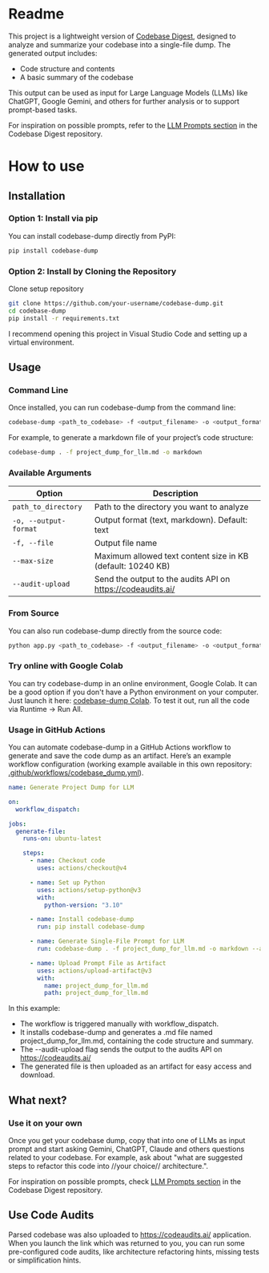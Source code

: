 # Readme 

This project is a lightweight version of [Codebase Digest](https://github.com/kamilstanuch/codebase-digest), designed to analyze and summarize your codebase into a single-file dump. The generated output includes:
- Code structure and contents
- A basic summary of the codebase

This output can be used as input for Large Language Models (LLMs) like ChatGPT, Google Gemini, and others for further analysis or to support prompt-based tasks.

For inspiration on possible prompts, refer to the [LLM Prompts section](https://github.com/kamilstanuch/codebase-digest?tab=readme-ov-file#llm-prompts-for-enhanced-analysis) in the Codebase Digest repository.

# How to use

## Installation

### Option 1: Install via pip

You can install codebase-dump directly from PyPI:

```bash
pip install codebase-dump
```

### Option 2: Install by Cloning the Repository

Clone setup repository 

```bash
git clone https://github.com/your-username/codebase-dump.git
cd codebase-dump
pip install -r requirements.txt
```

I recommend opening this project in Visual Studio Code and setting up a virtual environment. 

## Usage

### Command Line
Once installed, you can run codebase-dump from the command line:

```bash
codebase-dump <path_to_codebase> -f <output_filename> -o <output_format>
```

For example, to generate a markdown file of your project’s code structure:

```bash
codebase-dump . -f project_dump_for_llm.md -o markdown
```

### Available Arguments

| Option | Description |
|--------|-------------|
| `path_to_directory` | Path to the directory you want to analyze |
| `-o, --output-format` | Output format (text, markdown). Default: text |
| `-f, --file` | Output file name |
| `--max-size` | Maximum allowed text content size in KB (default: 10240 KB) |
| `--audit-upload` | Send the output to the audits API on https://codeaudits.ai/ |

### From Source

You can also run codebase-dump directly from the source code:

```bash
python app.py <path_to_codebase> -f <output_filename> -o <output_format>
```

### Try online with Google Colab

You can try codebase-dump in an online environment, Google Colab. It can be a good option if you don't have a Python environment on your computer. Just launch it here: [codebase-dump Colab](https://colab.research.google.com/drive/1dchobm2d5V8vYBYtlMVosP7jGeDKhDiJ?usp=sharing). To test it out, run all the code via Runtime -> Run All.



### Usage in GitHub Actions
You can automate codebase-dump in a GitHub Actions workflow to generate and save the code dump as an artifact. Here’s an example workflow configuration (working example available in this own repository: [.github/workflows/codebase_dump.yml](.github/workflows/codebase_dump.yml)).


```yaml
name: Generate Project Dump for LLM

on:
  workflow_dispatch:

jobs:
  generate-file:
    runs-on: ubuntu-latest

    steps:
      - name: Checkout code
        uses: actions/checkout@v4

      - name: Set up Python
        uses: actions/setup-python@v3
        with:
          python-version: "3.10"

      - name: Install codebase-dump
        run: pip install codebase-dump

      - name: Generate Single-File Prompt for LLM
        run: codebase-dump . -f project_dump_for_llm.md -o markdown --audit-upload

      - name: Upload Prompt File as Artifact
        uses: actions/upload-artifact@v3
        with:
          name: project_dump_for_llm.md
          path: project_dump_for_llm.md
```

In this example:

- The workflow is triggered manually with workflow_dispatch.
- It installs codebase-dump and generates a .md file named project_dump_for_llm.md, containing the code structure and summary.
- The --audit-upload flag sends the output to the audits API on https://codeaudits.ai/
- The generated file is then uploaded as an artifact for easy access and download.

## What next?

### Use it on your own
Once you get your codebase dump, copy that into one of LLMs as input prompt and start asking Gemini, ChatGPT, Claude and others questions related to your codebase. For example, ask about "what are suggested steps to refactor this code into //your choice// architecture.". 

For inspiration on possible prompts, check [LLM Prompts section](https://github.com/kamilstanuch/codebase-digest?tab=readme-ov-file#llm-prompts-for-enhanced-analysis) in the Codebase Digest repository.

## Use Code Audits

Parsed codebase was also uploaded to https://codeaudits.ai/ application. When you launch the link which was returned to you, you can run some pre-configured code audits, like architecture refactoring hints, missing tests or simplification hints. 